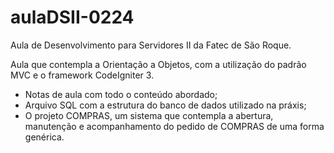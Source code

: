 # aulaDSII-0224
Aula de Desenvolvimento para Servidores II da Fatec de São Roque.

Aula que contempla a Orientação a Objetos, com a utilização do padrão MVC e o framework CodeIgniter 3.
  - Notas de aula com todo o conteúdo abordado;
  - Arquivo SQL com a estrutura do banco de dados utilizado na práxis;
  - O projeto COMPRAS, um sistema que contempla a abertura, manutenção e acompanhamento do pedido de COMPRAS de uma forma genérica.
